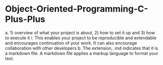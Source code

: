 # Object-Oriented-Programming-C-Plus-Plus
a. 1) overview of what your project is about, 2) how to set it up and 3) how to execute it
i. This enables your project to be reproducible and extendable and encourages continuation of your work. It can also encourage collaboration with other developers
b. The extension, .md indicates that it is a markdown file. A markdown file applies a markup language to format your text.

